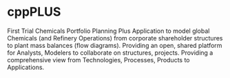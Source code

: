 # cppPLUS
First Trial
Chemicals Portfolio Planning Plus
Application to model global Chemicals (and Refinery Operations) from corporate shareholder structures to plant mass balances (flow diagrams). Providing an open, shared platform for
Analysts, Modelers to collaborate on structures, projects.
Providing a comprehensive view from Technologies, Processes, Products to Applications.
